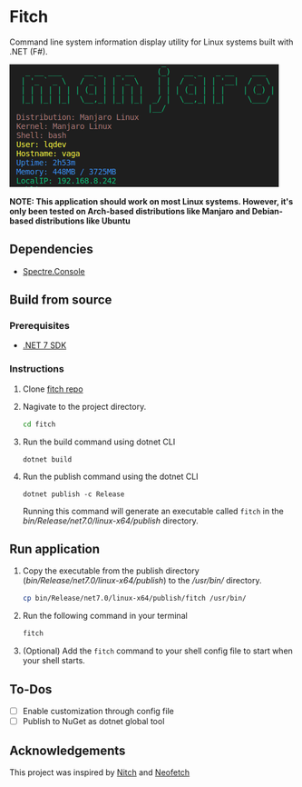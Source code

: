 # Fitch

Command line system information display utility for Linux systems built with .NET (F#).

![Fitch CLI Tool](./images/fitch-display.png)

**NOTE: This application should work on most Linux systems. However, it's only been tested on Arch-based distributions like Manjaro and Debian-based distributions like Ubuntu**

## Dependencies

- [Spectre.Console](https://spectreconsole.net/)

## Build from source

### Prerequisites

- [.NET 7 SDK](https://dotnet.microsoft.com/download/dotnet/7.0) 

### Instructions

1. Clone [fitch repo](http://www.luisquintanilla.me/github/fitch)
1. Nagivate to the project directory.

    ```bash
    cd fitch
    ```

1. Run the build command using dotnet CLI

    ```dotnetcli
    dotnet build
    ```

1. Run the publish command using the dotnet CLI

    ```dotnetcli
    dotnet publish -c Release
    ```

    Running this command will generate an executable called `fitch` in the *bin/Release/net7.0/linux-x64/publish* directory.


## Run application

1. Copy the executable from the publish directory (*bin/Release/net7.0/linux-x64/publish*) to the */usr/bin/* directory.

    ```bash
    cp bin/Release/net7.0/linux-x64/publish/fitch /usr/bin/
    ```

1. Run the following command in your terminal

    ```bash
    fitch
    ```

1. (Optional) Add the `fitch` command to your shell config file to start when your shell starts. 

## To-Dos

- [ ] Enable customization through config file
- [ ] Publish to NuGet as dotnet global tool

## Acknowledgements

This project was inspired by [Nitch](https://github.com/unxsh/nitch) and [Neofetch](https://github.com/dylanaraps/neofetch)